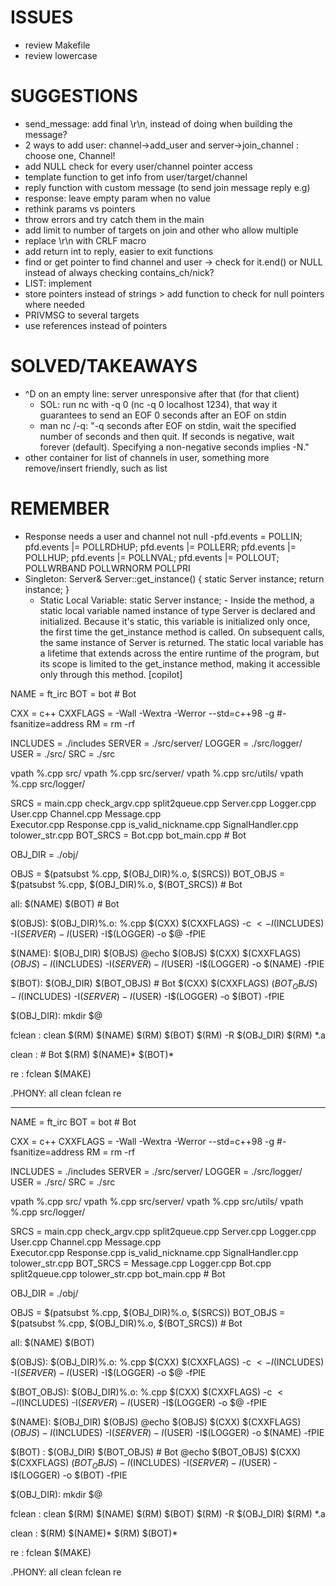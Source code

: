 # ISSUES


- review Makefile
- review lowercase

# SUGGESTIONS


- send_message: add final \r\n, instead of doing when building the message?
- 2 ways to add user: channel->add_user and server->join_channel : choose one, Channel!
- add NULL check for every user/channel pointer access
- template function to get info from user/target/channel
- reply function with custom message (to send join message reply e.g)
- response: leave empty param when no value
- rethink params vs pointers
- throw errors and try catch them in the main
- add limit to number of targets on join and other who allow multiple
- replace \r\n with CRLF macro
- add return int to reply, easier to exit functions
- find or get pointer to find channel and user -> check for it.end() or NULL instead of always checking contains_ch/nick?
- LIST: implement
- store pointers instead of strings > add function to check for null pointers where needed
- PRIVMSG to several targets
- use references instead of pointers

# SOLVED/TAKEAWAYS


- ^D on an empty line: server unresponsive after that (for that client)
	- SOL: run nc with -q 0 (nc -q 0 localhost 1234), that way it guarantees to send an EOF 0 seconds after an EOF on stdin
	- man nc /-q: "-q seconds after EOF on stdin, wait the specified number of seconds and then quit. If seconds is negative, wait forever (default).  Specifying a non-negative seconds implies -N."
- other container for list of channels in user, something more remove/insert friendly, such as list

# REMEMBER
- Response needs a user and channel not null
-pfd.events = POLLIN;
	pfd.events |= POLLRDHUP;
	pfd.events |= POLLERR;
	pfd.events |= POLLHUP;
	pfd.events |= POLLNVAL;
	pfd.events |= POLLOUT;
	POLLWRBAND
	POLLWRNORM
	POLLPRI
- Singleton:
	Server& Server::get_instance()
	{
		static Server instance;
		return instance;
	}
   - Static Local Variable: static Server instance; - Inside the method, a static local variable named instance of type Server is declared and initialized. Because it's static, this variable is initialized only once, the first time the get_instance method is called. On subsequent calls, the same instance of Server is returned. The static local variable has a lifetime that extends across the entire runtime of the program, but its scope is limited to the get_instance method, making it accessible only through this method. [copilot]
   

NAME	=	ft_irc
BOT		=	bot	# Bot

CXX		=	c++
CXXFLAGS	=	-Wall -Wextra -Werror --std=c++98 -g #-fsanitize=address
RM		=	rm -rf

INCLUDES = ./includes
SERVER = ./src/server/
LOGGER = ./src/logger/
USER = ./src/
SRC = ./src

vpath %.cpp src/
vpath %.cpp src/server/
vpath %.cpp src/utils/
vpath %.cpp src/logger/

SRCS = main.cpp check_argv.cpp split2queue.cpp Server.cpp Logger.cpp User.cpp Channel.cpp Message.cpp \
	Executor.cpp Response.cpp is_valid_nickname.cpp SignalHandler.cpp tolower_str.cpp
BOT_SRCS = Bot.cpp bot_main.cpp # Bot

OBJ_DIR = ./obj/

OBJS = $(patsubst %.cpp, $(OBJ_DIR)%.o, $(SRCS))
BOT_OBJS = $(patsubst %.cpp, $(OBJ_DIR)%.o, $(BOT_SRCS)) # Bot


all: $(NAME) $(BOT) # Bot

$(OBJS): $(OBJ_DIR)%.o: %.cpp
	$(CXX) $(CXXFLAGS) -c $< -I$(INCLUDES) -I$(SERVER) -I$(USER) -I$(LOGGER) -o $@ -fPIE

$(NAME): $(OBJ_DIR) $(OBJS)
	@echo $(OBJS)
	$(CXX) $(CXXFLAGS) $(OBJS) -I$(INCLUDES) -I$(SERVER) -I$(USER) -I$(LOGGER) -o $(NAME) -fPIE

$(BOT): $(OBJ_DIR) $(BOT_OBJS) # Bot
	$(CXX) $(CXXFLAGS) $(BOT_OBJS) -I$(INCLUDES) -I$(SERVER) -I$(USER) -I$(LOGGER) -o $(BOT) -fPIE

$(OBJ_DIR):
	mkdir $@

fclean : clean 
	$(RM) $(NAME)
	$(RM) $(BOT)
	$(RM) -R $(OBJ_DIR)
	$(RM) *.a

clean : # Bot
	$(RM) $(NAME)* $(BOT)*

re : fclean
	$(MAKE)

.PHONY: all clean fclean re

_______


NAME	=	ft_irc
BOT		=	bot	# Bot

CXX		=	c++
CXXFLAGS	=	-Wall -Wextra -Werror --std=c++98 -g #-fsanitize=address
RM		=	rm -rf

INCLUDES = ./includes
SERVER = ./src/server/
LOGGER = ./src/logger/
USER = ./src/
SRC = ./src

vpath %.cpp src/
vpath %.cpp src/server/
vpath %.cpp src/utils/
vpath %.cpp src/logger/

SRCS = main.cpp check_argv.cpp split2queue.cpp Server.cpp Logger.cpp User.cpp Channel.cpp Message.cpp \
	Executor.cpp Response.cpp is_valid_nickname.cpp SignalHandler.cpp tolower_str.cpp
BOT_SRCS = Message.cpp Logger.cpp Bot.cpp split2queue.cpp tolower_str.cpp bot_main.cpp # Bot

OBJ_DIR = ./obj/

OBJS = $(patsubst %.cpp, $(OBJ_DIR)%.o, $(SRCS))
BOT_OBJS = $(patsubst %.cpp, $(OBJ_DIR)%.o, $(BOT_SRCS)) # Bot

all: $(NAME) $(BOT)

$(OBJS): $(OBJ_DIR)%.o: %.cpp
	$(CXX) $(CXXFLAGS) -c $< -I$(INCLUDES) -I$(SERVER) -I$(USER) -I$(LOGGER) -o $@ -fPIE

$(BOT_OBJS): $(OBJ_DIR)%.o: %.cpp
	$(CXX) $(CXXFLAGS) -c $< -I$(INCLUDES) -I$(SERVER) -I$(USER) -I$(LOGGER) -o $@ -fPIE

$(NAME): $(OBJ_DIR) $(OBJS)
	@echo $(OBJS)
	$(CXX) $(CXXFLAGS) $(OBJS) -I$(INCLUDES) -I$(SERVER) -I$(USER) -I$(LOGGER) -o $(NAME) -fPIE

$(BOT) : $(OBJ_DIR) $(BOT_OBJS) # Bot
	@echo $(BOT_OBJS)
	$(CXX) $(CXXFLAGS) $(BOT_OBJS) -I$(INCLUDES) -I$(SERVER) -I$(USER) -I$(LOGGER) -o $(BOT) -fPIE

$(OBJ_DIR):
	mkdir $@

fclean : clean
	$(RM) $(NAME)
	$(RM) $(BOT)
	$(RM) -R $(OBJ_DIR)
	$(RM) *.a

clean :
	$(RM) $(NAME)*
	$(RM) $(BOT)*

re : fclean
	$(MAKE)

.PHONY: all clean fclean re

